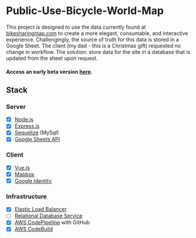 # Public-Use-Bicycle-World-Map
This project is designed to use the data currently found at [bikesharingmap.com](http://bikesharingmap.com) to create a more elegant, consumable, and interactive experience.
Challengingly, the source of truth for this data is stored in a Google Sheet. The client (my dad - this is a Christmas gift) requested no change in workflow. The solution: store data for the site in a database that is updated from the sheet upon request.

#### Access an early beta version [here](http://pubwm.us-east-1.elasticbeanstalk.com/).

## Stack

### Server
- [x] [Node.js](https://nodejs.org/en/)
- [x] [Express.js](https://expressjs.com/)
- [x] [Sequelize](https://sequelize.org/) (MySql)
- [x] [Google Sheets API](https://developers.google.com/sheets/api)

### Client
- [x] [Vue.js](https://vuejs.org/)
- [x] [Mapbox](https://www.mapbox.com/)
- [x] [Google Identity](https://developers.google.com/identity)

### Infrastructure
- [x] [Elastic Load Balancer](https://aws.amazon.com/elasticloadbalancing/)
- [ ] [Relational Database Service](https://aws.amazon.com/rds/)
- [x] [AWS CodePipeline](https://aws.amazon.com/codepipeline/) with GitHub
- [x] [AWS CodeBuild](https://aws.amazon.com/codebuild/)
